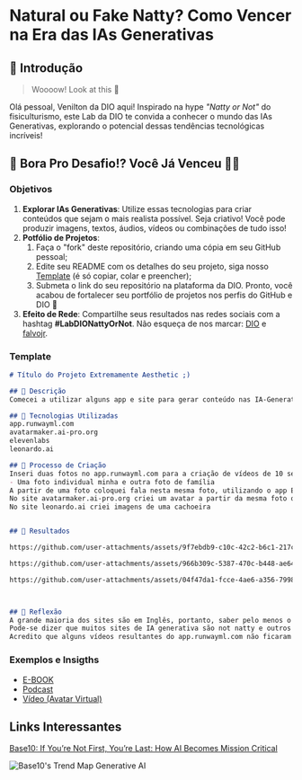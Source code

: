 # Natural ou Fake Natty? Como Vencer na Era das IAs Generativas

## 🚀 Introdução

> Woooow! Look at this 👀

Olá pessoal, Venilton da DIO aqui! Inspirado na hype _"Natty or Not"_ do fisiculturismo, este Lab da DIO te convida a conhecer o mundo das IAs Generativas, explorando o potencial dessas tendências tecnológicas incríveis!

## 🎯 Bora Pro Desafio!? Você Já Venceu 💪🤓

### Objetivos

1. **Explorar IAs Generativas**: Utilize essas tecnologias para criar conteúdos que sejam o mais realista possível. Seja criativo! Você pode produzir imagens, textos, áudios, vídeos ou combinações de tudo isso!
1. **Potfólio de Projetos**:
    1. Faça o "fork" deste repositório, criando uma cópia em seu GitHub pessoal;
    2. Edite seu README com os detalhes do seu projeto, siga nosso [Template](#template) (é só copiar, colar e preencher);
    3. Submeta o link do seu repositório na plataforma da DIO. Pronto, você acabou de fortalecer seu portfólio de projetos nos perfis do GitHub e DIO 🚀
1. **Efeito de Rede**: Compartilhe seus resultados nas redes sociais com a hashtag **#LabDIONattyOrNot**. Não esqueça de nos marcar: [DIO](https://www.linkedin.com/school/dio-makethechange) e [falvojr](https://www.linkedin.com/in/falvojr).

### Template

```markdown
# Título do Projeto Extremamente Aesthetic ;)

## 📒 Descrição
Comecei a utilizar alguns app e site para gerar conteúdo nas IA-Generativas

## 🤖 Tecnologias Utilizadas
app.runwayml.com
avatarmaker.ai-pro.org
elevenlabs
leonardo.ai

## 🧐 Processo de Criação
Inseri duas fotos no app.runwayml.com para a criação de vídeos de 10 segundos a partir das fotos.
- Uma foto individual minha e outra foto de família
A partir de uma foto coloquei fala nesta mesma foto, utilizando o app Eleven Labs
No site avatarmaker.ai-pro.org criei um avatar a partir da mesma foto que utilizei no app.runwayml.com
No site leonardo.ai criei imagens de uma cachoeira


## 🚀 Resultados

https://github.com/user-attachments/assets/9f7ebdb9-c10c-42c2-b6c1-217c9e93e4e7

https://github.com/user-attachments/assets/966b309c-5387-470c-b448-ae640ce8a06c

https://github.com/user-attachments/assets/04f47da1-fcce-4ae6-a356-79983c928838



## 💭 Reflexão 
A grande maioria dos sites são em Inglês, portanto, saber pelo menos o básico é essencial.
Pode-se dizer que muitos sites de IA generativa são not natty e outros tantos são natty...
Acredito que alguns vídeos resultantes do app.runwayml.com não ficaram natty!
```

### Exemplos e Insigths

- [E-BOOK](/exemplos/E-BOOK.md)
- [Podcast](/exemplos/PODCAST.md)
- [Vídeo (Avatar Virtual)](/exemplos/VIDEO.md)

## Links Interessantes

[Base10: If You’re Not First, You’re Last: How AI Becomes Mission Critical](https://base10.vc/post/generative-ai-mission-critical/)

![Base10's Trend Map Generative AI](https://github.com/digitalinnovationone/lab-natty-or-not/assets/730492/f4df26e8-f8f7-4419-8252-c69d73ea930c)
